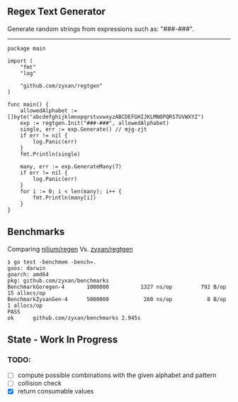 ## Regex Text Generator

Generate random strings from expressions such as: "###-###".

---

```
package main

import (
	"fmt"
	"log"

	"github.com/zyxan/regtgen"
)

func main() {
	allowedAlphabet := []byte("abcdefghijklmnopqrstuvwxyzABCDEFGHIJKLMNOPQRSTUVWXYZ")
	exp := regtgen.Init("###-###", allowedAlphabet)
	single, err := exp.Generate() // mjg-zjt
	if err != nil {
		log.Panic(err)
	}
	fmt.Println(single)

	many, err := exp.GenerateMany(7)
	if err != nil {
		log.Panic(err)
	}
	for i := 0; i < len(many); i++ {
		fmt.Println(many[i])
	}
}
```

## Benchmarks

Comparing [nilium/regen](https://github.com/nilium/regen) Vs. [zyxan/regtgen](https://github.com/zyxan/regtgen)

```
❯ go test -benchmem -bench=.
goos: darwin
goarch: amd64
pkg: github.com/zyxan/benchmarks
BenchmarkGoregen-4    	 1000000	      1327 ns/op	     792 B/op	      15 allocs/op
BenchmarkZyxanGen-4   	 5000000	       260 ns/op	       8 B/op	       1 allocs/op
PASS
ok  	github.com/zyxan/benchmarks	2.945s
```

## State -  Work In Progress

### TODO:

- [ ] compute possible combinations with the given alphabet and pattern
- [ ] collision check
- [X] return consumable values
